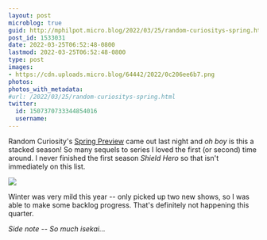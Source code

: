 ```yaml
---
layout: post
microblog: true
guid: http://mphilpot.micro.blog/2022/03/25/random-curiositys-spring.html
post_id: 1533031
date: 2022-03-25T06:52:48-0800
lastmod: 2022-03-25T06:52:48-0800
type: post
images:
- https://cdn.uploads.micro.blog/64442/2022/0c206ee6b7.png
photos:
photos_with_metadata:
#url: /2022/03/25/random-curiositys-spring.html
twitter:
  id: 1507370733344854016
  username: 
---
```

Random Curiosity's [Spring Preview](https://randomc.net/2022/03/24/spring-2022-preview/) came out last night and *oh boy* is this a stacked season! So many sequels to series I loved the first (or second) time around. I never finished the first season *Shield Hero* so that isn't immediately on this list.

![](https://micro.markphilpot.com/uploads/2022/0c206ee6b7.png)

Winter was very mild this year -- only picked up two new shows, so I was able to make some backlog progress. That's definitely not happening this quarter.

*Side note -- So much isekai...*

